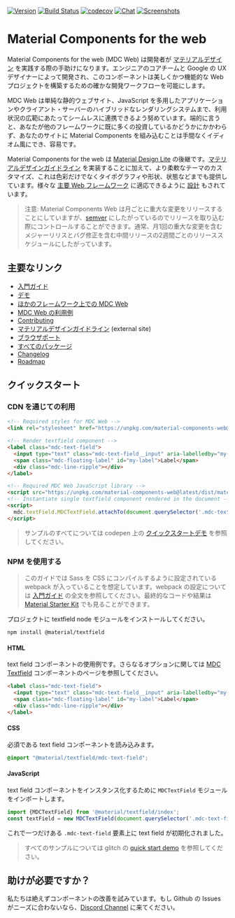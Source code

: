[![Version](https://img.shields.io/npm/v/material-components-web.svg)](https://www.npmjs.com/package/material-components-web)
[![Build Status](https://travis-ci.com/material-components/material-components-web.svg?branch=master)](https://travis-ci.com/material-components/material-components-web/)
[![codecov](https://codecov.io/gh/material-components/material-components-web/branch/master/graph/badge.svg)](https://codecov.io/gh/material-components/material-components-web)
[![Chat](https://img.shields.io/discord/259087343246508035.svg)](https://discord.gg/material-components)
[![Screenshots](https://us-central1-material-components-web.cloudfunctions.net/screenshot-shield-svg)](https://us-central1-material-components-web.cloudfunctions.net/screenshot-shield-url)

# Material Components for the web

Material Components for the web (MDC Web) は開発者が [マテリアルデザイン](https://www.material.io) を実践する際の手助けになります。エンジニアのコアチームと Google の UX デザイナーによって開発され、このコンポーネントは美しくかつ機能的な Web プロジェクトを構築するための確かな開発ワークフローを可能にします。

MDC Web は単純な静的ウェブサイト、JavaScript を多用したアプリケーションやクライアント・サーバーのハイブリッドなレンダリングシステムまで、利用状況の広範にあたってシームレスに連携できるよう努めています。端的に言うと、あなたが他のフレームワークに既に多くの投資しているかどうかにかかわらず、あなたのサイトに Material Components を組み込むことは手間なくイディオム風にでき、容易です。

Material Components for the web は [Material Design Lite](https://getmdl.io/) の後継です。[マテリアルデザインガイドライン](https://material.io/design) を実装することに加えて、より柔軟なテーマのカスタマイズ、これは色彩だけでなくタイポグラフィや形状、状態などまでも提供しています。様々な [主要 Web フレームワーク](docs/framework-wrappers.md) に適応できるように [設計](docs/code/architecture.md) もされています。 

> 注意: Material Components Web は月ごとに重大な変更をリリースすることにしていますが、[semver](https://semver.org/) にしたがっているのでリリースを取り込む際にコントロールすることができます。通常、月1回の重大な変更を含むメジャーリリスとバグ修正を含む中間リリースの2週間ごとのリリーススケジュールにしたがっています。

## 主要なリンク

- [入門ガイド](docs/getting-started.md)
- [デモ](https://material-components.github.io/material-components-web-catalog)
- [ほかのフレームワーク上での MDC Web](docs/framework-wrappers.md)
- [MDC Web の利用例](docs/examples.md)
- [Contributing](CONTRIBUTING.md)
- [マテリアルデザインガイドライン](https://material.io/design) (external site)
- [ブラウザポート](docs/supported-browsers.md)
- [すべてのパッケージ](packages/)
- [Changelog](./CHANGELOG.md)
- [Roadmap](./ROADMAP.md)

## クイックスタート

### CDN を通じての利用

```html
<!-- Required styles for MDC Web -->
<link rel="stylesheet" href="https://unpkg.com/material-components-web@latest/dist/material-components-web.min.css">

<!-- Render textfield component -->
<label class="mdc-text-field">
  <input type="text" class="mdc-text-field__input" aria-labelledby="my-label">
  <span class="mdc-floating-label" id="my-label">Label</span>
  <div class="mdc-line-ripple"></div>
</label>

<!-- Required MDC Web JavaScript library -->
<script src="https://unpkg.com/material-components-web@latest/dist/material-components-web.min.js"></script>
<!-- Instantiate single textfield component rendered in the document -->
<script>
  mdc.textField.MDCTextField.attachTo(document.querySelector('.mdc-text-field'));
</script>
```

> サンプルのすべてについては codepen 上の [クイックスタートデモ](https://codepen.io/abhiomkar/pen/gQWarJ) を参照してください。

### NPM を使用する

> このガイドでは Sass を CSS にコンパイルするように設定されている webpack が入っていることを想定しています。webpack の設定については [入門ガイド](docs/getting-started.md) の全文を参照してください。最終的なコードや結果は [Material Starter Kit](https://glitch.com/~material-starter-kit) でも見ることができます。

プロジェクトに textfield node モジュールをインストールしてください。

```
npm install @material/textfield
```

#### HTML

text field コンポーネントの使用例です。さらなるオプションに関しては [MDC Textfield](packages/mdc-textfield) コンポーネントのページを参照してください。

```html
<label class="mdc-text-field">
  <input type="text" class="mdc-text-field__input" aria-labelledby="my-label">
  <span class="mdc-floating-label" id="my-label">Label</span>
  <div class="mdc-line-ripple"></div>
</label>
```

#### CSS

必須である text field コンポーネントを読み込みます。

```scss
@import "@material/textfield/mdc-text-field";
```

#### JavaScript

text field コンポーネントをインスタンス化するために `MDCTextField` モジュールをインポートします。

```js
import {MDCTextField} from '@material/textfield/index';
const textField = new MDCTextField(document.querySelector('.mdc-text-field'));
```

これで一つだけある `.mdc-text-field` 要素上に text field が初期化されました。

> すべてのサンプルについては glitch の [quick start demo](https://glitch.com/~mdc-web-quick-start) を参照してください。

## 助けが必要ですか？

私たちは絶えずコンポーネントの改善を試みています。もし Github の Issues がニーズに合わないなら、[Discord Channel](https://discord.gg/material-components) に来てください。
